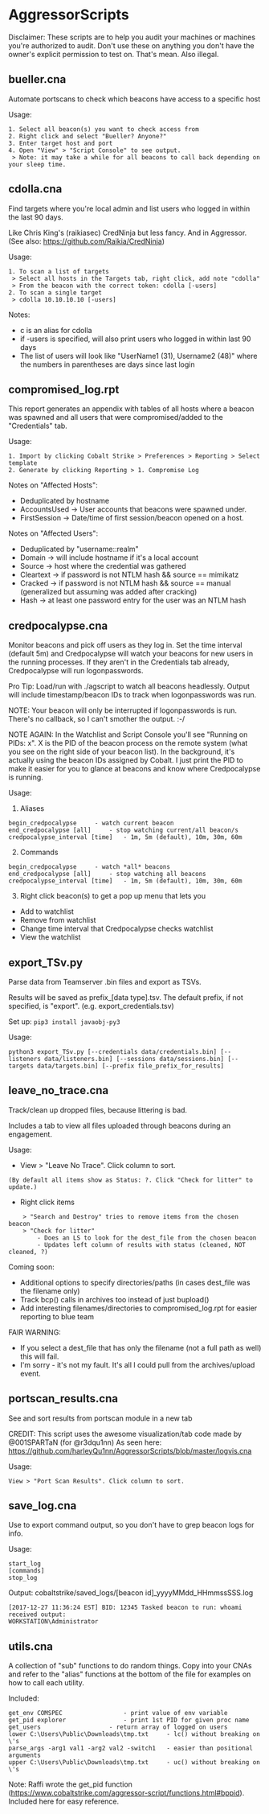 # AggressorScripts

Disclaimer: These scripts are to help you audit your machines or machines you're authorized to audit. Don't use these on anything you don't have the owner's explicit permission to test on. That's mean. Also illegal. 

## bueller.cna
Automate portscans to check which beacons have access to a specific host

Usage:
```
1. Select all beacon(s) you want to check access from 
2. Right click and select "Bueller? Anyone?"
3. Enter target host and port
4. Open "View" > "Script Console" to see output.
 > Note: it may take a while for all beacons to call back depending on your sleep time. 
```

## cdolla.cna
Find targets where you're local admin and list users who logged in within the last 90 days.

Like Chris King's (raikiasec) CredNinja but less fancy. And in Aggressor. (See also: https://github.com/Raikia/CredNinja)

Usage:
```
1. To scan a list of targets
 > Select all hosts in the Targets tab, right click, add note "cdolla"
 > From the beacon with the correct token: cdolla [-users]
2. To scan a single target
 > cdolla 10.10.10.10 [-users]
```

Notes:
* c is an alias for cdolla
* if -users is specified, will also print users who logged in within last 90 days
* The list of users will look like "UserName1 (31), Username2 (48)" where the numbers in parentheses are days since last login

## compromised_log.rpt
This report generates an appendix with tables of all hosts where a beacon was spawned and all users that were compromised/added to the "Credentials" tab. 

Usage:
```
1. Import by clicking Cobalt Strike > Preferences > Reporting > Select template
2. Generate by clicking Reporting > 1. Compromise Log
```

Notes on "Affected Hosts":
* Deduplicated by hostname
* AccountsUsed -> User accounts that beacons were spawned under. 
* FirstSession -> Date/time of first session/beacon opened on a host.

Notes on "Affected Users":
* Deduplicated by "username::realm"
* Domain -> will include hostname if it's a local account
* Source -> host where the credential was gathered 
* Cleartext -> if password is not NTLM hash && source == mimikatz
* Cracked -> if password is not NTLM hash && source == manual (generalized but assuming was added after cracking)
* Hash -> at least one password entry for the user was an NTLM hash

## credpocalypse.cna
Monitor beacons and pick off users as they log in. Set the time interval (default 5m) and Credpocalypse will watch your beacons for new users in the running processes. If they aren't in the Credentials tab already, Credpocalypse will run logonpasswords.

Pro Tip: Load/run with ./agscript to watch all beacons headlessly. Output will include timestamp/beacon IDs to track when logonpasswords was run. 

NOTE: Your beacon will only be interrupted if logonpasswords is run. There's no callback, so I can't smother the output. :-/ 

NOTE AGAIN: In the Watchlist and Script Console you'll see "Running on PIDs: x". X is the PID of the beacon process on the remote system (what you see on the right side of your beacon list). In the background, it's actually using the beacon IDs assigned by Cobalt. I just print the PID to make it easier for you to glance at beacons and know where Credpocalypse is running. 

Usage:
1. Aliases
```
begin_credpocalypse		- watch current beacon
end_credpocalypse [all]		- stop watching current/all beacon/s
credpocalypse_interval [time]	- 1m, 5m (default), 10m, 30m, 60m
```
2. Commands
```
begin_credpocalypse		- watch *all* beacons
end_credpocalypse [all]		- stop watching all beacons
credpocalypse_interval [time]	- 1m, 5m (default), 10m, 30m, 60m
```
3. Right click beacon(s) to get a pop up menu that lets you 
* Add to watchlist
* Remove from watchlist
* Change time interval that Credpocalypse checks watchlist
* View the watchlist 

## export_TSv.py
Parse data from Teamserver .bin files and export as TSVs. 

Results will be saved as prefix\_\[data type\].tsv. The default prefix, if not specified, is "export". (e.g. export_credentials.tsv)

Set up: `pip3 install javaobj-py3`

Usage:
```
python3 export_TSv.py [--credentials data/credentials.bin] [--listeners data/listeners.bin] [--sessions data/sessions.bin] [--targets data/targets.bin] [--prefix file_prefix_for_results]
```

## leave\_no\_trace.cna
Track/clean up dropped files, because littering is bad. 

Includes a tab to view all files uploaded through beacons during an engagement. 

Usage:
* View > "Leave No Trace". Click column to sort. 
```
(By default all items show as Status: ?. Click "Check for litter" to update.) 
```
* Right click items 
```
    > "Search and Destroy" tries to remove items from the chosen beacon
    > "Check for litter" 
        - Does an LS to look for the dest_file from the chosen beacon
        - Updates left column of results with status (cleaned, NOT cleaned, ?)
```

Coming soon:
* Additional options to specify directories/paths (in cases dest_file was the filename only)
* Track bcp() calls in archives too instead of just bupload() 
* Add interesting filenames/directories to compromised_log.rpt for easier reporting to blue team

FAIR WARNING:
* If you select a dest_file that has only the filename (not a full path as well) this will fail. 
* I'm sorry - it's not my fault. It's all I could pull from the archives/upload event.

## portscan_results.cna 
See and sort results from portscan module in a new tab

CREDIT:
This script uses the awesome visualization/tab code made by @001SPARTaN (for @r3dqu1nn)
As seen here: https://github.com/harleyQu1nn/AggressorScripts/blob/master/logvis.cna

Usage:
```
View > "Port Scan Results". Click column to sort.
```

## save_log.cna 
Use to export command output, so you don't have to grep beacon logs for info. 

Usage:
```
start_log
[commands]
stop_log
```

Output: cobaltstrike/saved_logs/[beacon id]_yyyyMMdd_HHmmssSSS.log
```
[2017-12-27 11:36:24 EST] BID: 12345 Tasked beacon to run: whoami
received output: 
WORKSTATION\Administrator
```

## utils.cna 
A collection of "sub" functions to do random things. Copy into your CNAs and refer to the "alias" functions at the bottom of the file for examples on how to call each utility.

Included:
```
get_env COMSPEC					- print value of env variable
get_pid explorer				- print 1st PID for given proc name
get_users					- return array of logged on users
lower C:\Users\Public\Downloads\tmp.txt 	- lc() without breaking on \'s 
parse_args -arg1 val1 -arg2 val2 -switch1	- easier than positional arguments
upper C:\Users\Public\Downloads\tmp.txt 	- uc() without breaking on \'s
```

Note: 
Raffi wrote the get_pid function (https://www.cobaltstrike.com/aggressor-script/functions.html#bppid). Included here for easy reference. 

